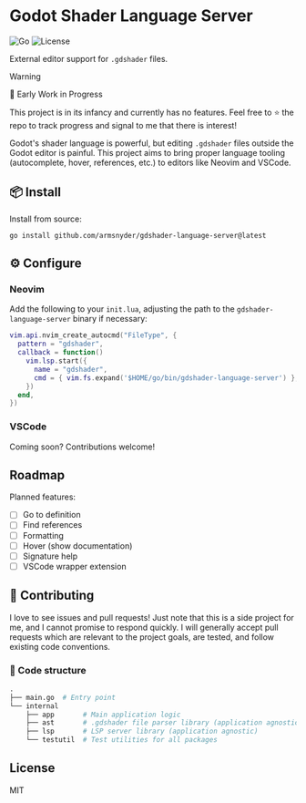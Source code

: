# Godot Shader Language Server

![Go](https://img.shields.io/badge/Made%20with-Go-00ADD8?logo=go&logoColor=white)
![License](https://img.shields.io/github/license/armsnyder/gdshader-language-server)

External editor support for `.gdshader` files.

> [!WARNING]
> 🚧 Early Work in Progress
>
> This project is in its infancy and currently has no features. Feel free to ⭐
> the repo to track progress and signal to me that there is interest!

Godot's shader language is powerful, but editing `.gdshader` files outside the
Godot editor is painful. This project aims to bring proper language tooling
(autocomplete, hover, references, etc.) to editors like Neovim and VSCode.

## 📦 Install

Install from source:

```shell
go install github.com/armsnyder/gdshader-language-server@latest
```

## ⚙️  Configure

### Neovim

Add the following to your `init.lua`, adjusting the path to the
`gdshader-language-server` binary if necessary:

```lua
vim.api.nvim_create_autocmd("FileType", {
  pattern = "gdshader",
  callback = function()
    vim.lsp.start({
      name = "gdshader",
      cmd = { vim.fs.expand('$HOME/go/bin/gdshader-language-server') },
    })
  end,
})
```

### VSCode

Coming soon? Contributions welcome!

## Roadmap

Planned features:

- [ ] Go to definition
- [ ] Find references
- [ ] Formatting
- [ ] Hover (show documentation)
- [ ] Signature help
- [ ] VSCode wrapper extension

## 🤝 Contributing

I love to see issues and pull requests! Just note that this is a side project
for me, and I cannot promise to respond quickly. I will generally accept pull
requests which are relevant to the project goals, are tested, and follow
existing code conventions.

### 📁 Code structure

```graphql
.
├── main.go  # Entry point
└── internal
    ├── app       # Main application logic
    ├── ast       # .gdshader file parser library (application agnostic)
    ├── lsp       # LSP server library (application agnostic)
    └── testutil  # Test utilities for all packages
```

## License

MIT
